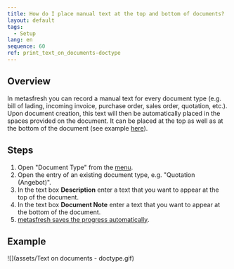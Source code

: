 ```yaml
---
title: How do I place manual text at the top and bottom of documents?
layout: default
tags:
  - Setup
lang: en
sequence: 60
ref: print_text_on_documents-doctype
---
```


## Overview
In metasfresh you can record a manual text for every document type (e.g. bill of lading, incoming invoice, purchase order, sales order, quotation, etc.). Upon document creation, this text will then be automatically placed in the spaces provided on the document. It can be placed at the top as well as at the bottom of the document (see example [here](Print_text_on_documents-general)).

## Steps
1. Open "Document Type" from the [menu](Menu).
1. Open the entry of an existing document type, e.g. "Quotation (Angebot)".
1. In the text box **Description** enter a text that you want to appear at the top of the document.
1. In the text box **Document Note** enter a text that you want to appear at the bottom of the document.
1. [metasfresh saves the progress automatically](Saveindicator).

## Example
![](assets/Text on documents - doctype.gif)
